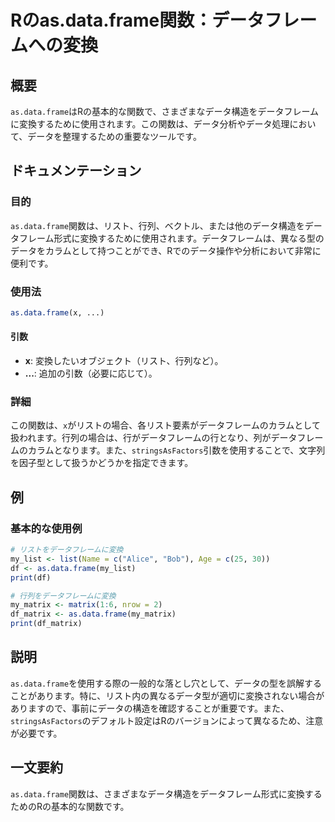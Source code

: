 <!--
Meta Description: # Rのas.data.frame関数：データフレームへの変換 ## 概要 `as.data.frame`はRの基本的な関数で、さまざまなデータ構造をデータフレームに変換するために使用されます。この関数は、データ分析やデータ処理において、データを整理するための重要なツールです。 ## ドキュメンテー...
Meta Keywords: data, frame, この関数は, 関数は, リスト
-->

# Rのas.data.frame関数：データフレームへの変換

## 概要
`as.data.frame`はRの基本的な関数で、さまざまなデータ構造をデータフレームに変換するために使用されます。この関数は、データ分析やデータ処理において、データを整理するための重要なツールです。

## ドキュメンテーション
### 目的
`as.data.frame`関数は、リスト、行列、ベクトル、または他のデータ構造をデータフレーム形式に変換するために使用されます。データフレームは、異なる型のデータをカラムとして持つことができ、Rでのデータ操作や分析において非常に便利です。

### 使用法
```R
as.data.frame(x, ...)
```

#### 引数
- **x**: 変換したいオブジェクト（リスト、行列など）。
- **...**: 追加の引数（必要に応じて）。

### 詳細
この関数は、`x`がリストの場合、各リスト要素がデータフレームのカラムとして扱われます。行列の場合は、行がデータフレームの行となり、列がデータフレームのカラムとなります。また、`stringsAsFactors`引数を使用することで、文字列を因子型として扱うかどうかを指定できます。

## 例
### 基本的な使用例
```R
# リストをデータフレームに変換
my_list <- list(Name = c("Alice", "Bob"), Age = c(25, 30))
df <- as.data.frame(my_list)
print(df)

# 行列をデータフレームに変換
my_matrix <- matrix(1:6, nrow = 2)
df_matrix <- as.data.frame(my_matrix)
print(df_matrix)
```

## 説明
`as.data.frame`を使用する際の一般的な落とし穴として、データの型を誤解することがあります。特に、リスト内の異なるデータ型が適切に変換されない場合がありますので、事前にデータの構造を確認することが重要です。また、`stringsAsFactors`のデフォルト設定はRのバージョンによって異なるため、注意が必要です。

## 一文要約
`as.data.frame`関数は、さまざまなデータ構造をデータフレーム形式に変換するためのRの基本的な関数です。